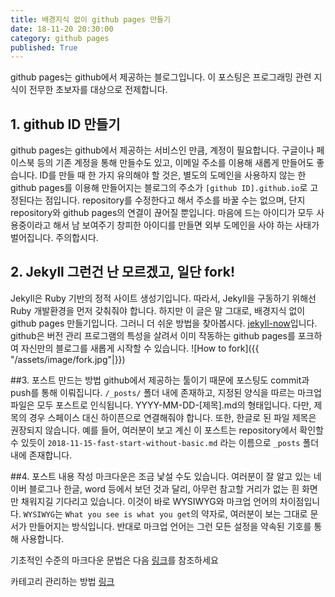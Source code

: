 ```yaml
---
title: 배경지식 없이 github pages 만들기
date: 18-11-20 20:30:00
category: github pages
published: True
---
```


github pages는 github에서 제공하는 블로그입니다. 이 포스팅은 프로그래밍 관련 지식이 전무한 초보자를 대상으로 전제합니다.

## 1. github ID 만들기

github pages는 github에서 제공하는 서비스인 만큼, 계정이 필요합니다. 구글이나 페이스북 등의 기존 계정을 통해 만들수도 있고, 이메일 주소를 이용해 새롭게 만들어도 좋습니다. ID를 만들 때 한 가지 유의해야 할 것은, 별도의 도메인을 사용하지 않는 한 github pages를 이용해 만들어지는 블로그의 주소가 ```[github ID].github.io```로 고정된다는 점입니다. repository를 수정한다고 해서 주소를 바꿀 수는 없으며, 단지 repository와 github pages의 연결이 끊어질 뿐입니다. 마음에 드는 아이디가 모두 사용중이라고 해서 남 보여주기 창피한 아이디를 만들면 외부 도메인을 사야 하는 사태가 벌어집니다. 주의합시다.


## 2. Jekyll 그런건 난 모르겠고, 일단 fork!
Jekyll은 Ruby 기반의 정적 사이트 생성기입니다. 따라서, Jekyll을 구동하기 위해선 Ruby 개발환경을 먼저 갖춰줘야 합니다. 하지만 이 글은 말 그대로, 배경지식 없이 github pages 만들기입니다. 그러니 더 쉬운 방법을 찾아봅시다. [jekyll-now](https://github.com/barryclark/jekyll-now)입니다. github은 버전 관리 프로그램의 특성을 살려서 이미 작동하는 github pages를 포크하여 자신만의 블로그를 새롭게 시작할 수 있습니다.
![How to fork]({{ "/assets/image/fork.jpg"|}})


##3. 포스트 만드는 방법
github에서 제공하는 툴이기 때문에 포스팅도 commit과 push를 통해 이뤄집니다. ```/_posts/``` 폴더 내에 존재하고, 지정된 양식을 따르는 마크업 파일은 모두 포스트로 인식됩니다. YYYY-MM-DD-[제목].md의 형태입니다. 다만, 제목의 경우 스페이스 대신 하이픈으로 연결해줘야 합니다. 또한, 한글로 된 파일 제목은 권장되지 않습니다. 예를 들어, 여러분이 보고 계신 이 포스트는 repository에서 확인할 수 있듯이 ```2018-11-15-fast-start-without-basic.md``` 라는 이름으로 ```_posts``` 폴더 내에 존재합니다.

##4. 포스트 내용 작성
마크다운은 조금 낯설 수도 있습니다. 여러분이 잘 알고 있는 네이버 블로그나 한글, word 등에서 보던 것과 달리, 아무런 참고할 거리가 없는 흰 화면만 채워지길 기다리고 있습니다. 이것이 바로 WYSIWYG와 마크업 언어의 차이점입니다. ```WYSIWYG```는 ```What you see is what you get```의 약자로, 여러분이 보는 그대로 문서가 만들어지는 방식입니다. 반대로 마크업 언어는 그런 모든 설정을 약속된 기호를 통해 사용합니다.

기초적인 수준의 마크다운 문법은 다음 [링크](https://gist.github.com/ihoneymon/652be052a0727ad59601)를 참조하세요


카테고리 관리하는 방법 [링크](https://codinfox.github.io/dev/2015/03/06/use-tags-and-categories-in-your-jekyll-based-github-pages/)
